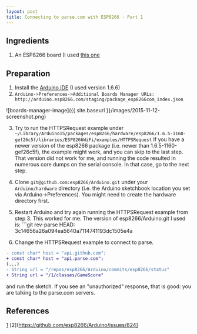 ```yaml
---
layout: post
title: Connecting to parse.com with ESP8266 - Part 1
---
```


## Ingredients

1. An ESP8266 board (I used [this one](http://www.adafruit.com/product/2471)

## Preparation

1. Install the [Arduino IDE](https://www.arduino.cc/en/Main/Software) (I used version 1.6.6)
2. ```Arduino->Preferences->Additional Boards Manager URLs: http://arduino.esp8266.com/staging/package_esp8266com_index.json```


![boards-manager-image]({{ site.baseurl }}/images/2015-11-12-screenshot.png)

3. Try to run the HTTPSRequest example under ```~/Library/Arduino15/packages/esp8266/hardware/esp8266/1.6.5-1160-gef26c5f/libraries/ESP8266WiFi/examples/HTTPSRequest```
If you have a newer version of the esp8266 package (i.e. newer than
1.6.5-1160-gef26c5f), the example might work, and you can skip to the last
step.  That version did not work for me, and running the code resulted in
numerous core dumps on the serial console.  In that case, go to the next
step.

4. Clone ```git@github.com:esp8266/Arduino.git```
under your ```Arduino/hardware``` directory (i.e. the Arduino sketchbook
location you set via Arduino-&gt;Preferences). You might need to create the
hardware directory first.

5. Restart Arduino and try again running the HTTPSRequest example from step 3.  This worked for me.  The version of esp8266/Arduino.git I used is: ```git rev-parse HEAD:
3c14656a26a094ea5640a7114741193dc1505e4a

6. Change the HTTPSRequest example to connect to parse.

```diff
- const char* host = "api.github.com";
+ const char* host = "api.parse.com";
(...)
- String url = "/repos/esp8266/Arduino/commits/esp8266/status"
+ String url = "/1/classes/GameScore"
```

and run the sketch.  If you see an "unauthorized" response, that is good: you
are talking to the parse.com servers.

## References

[1](https://github.com/esp8266/Arduino/issues/43)
[2](https://github.com/esp8266/Arduino/issues/824]

